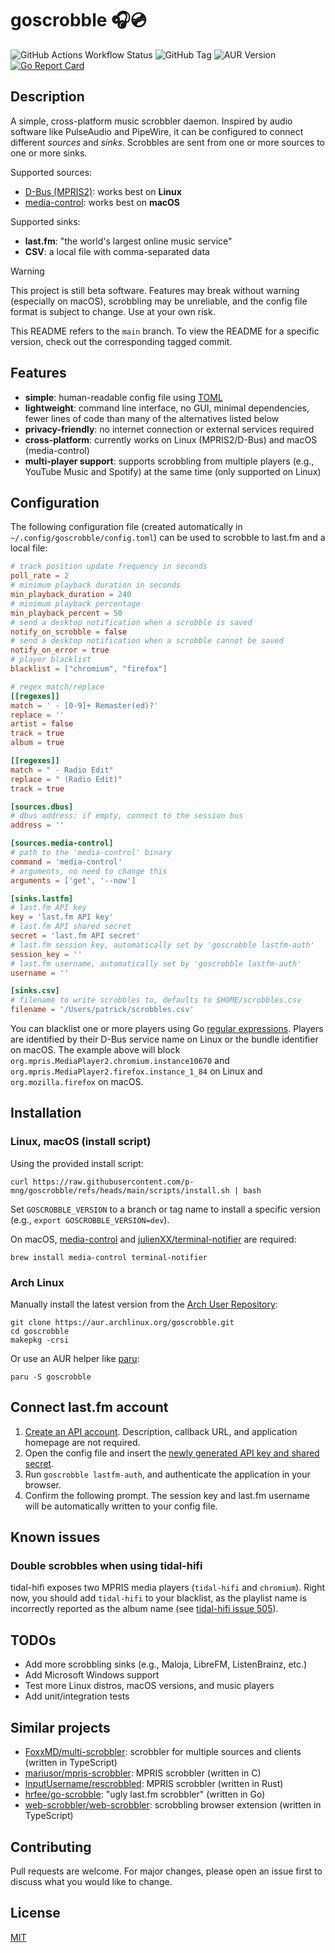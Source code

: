 # goscrobble 🎧💿

![GitHub Actions Workflow Status](https://img.shields.io/github/actions/workflow/status/p-mng/goscrobble/go.yml) ![GitHub Tag](https://img.shields.io/github/v/tag/p-mng/goscrobble) ![AUR Version](https://img.shields.io/aur/version/goscrobble) [![Go Report Card](https://goreportcard.com/badge/github.com/p-mng/goscrobble)](https://goreportcard.com/report/github.com/p-mng/goscrobble)

## Description

A simple, cross-platform music scrobbler daemon. Inspired by audio software like PulseAudio and PipeWire, it can be configured to connect different *sources* and *sinks*. Scrobbles are sent from one or more sources to one or more sinks.

Supported sources:

- [D-Bus (MPRIS2)](https://specifications.freedesktop.org/mpris-spec/latest/): works best on **Linux**
- [media-control](https://github.com/ungive/media-control): works best on **macOS**

Supported sinks:

- **last.fm**: "the world's largest online music service"
- **CSV**: a local file with comma-separated data

> [!WARNING]
> This project is still beta software. Features may break without warning (especially on macOS), scrobbling may be unreliable, and the config file format is subject to change. Use at your own risk.
>
> This README refers to the `main` branch. To view the README for a specific version, check out the corresponding tagged commit.

## Features

- **simple**: human-readable config file using [TOML](https://toml.io/en/)
- **lightweight**: command line interface, no GUI, minimal dependencies, fewer lines of code than many of the alternatives listed below
- **privacy-friendly**: no internet connection or external services required
- **cross-platform**: currently works on Linux (MPRIS2/D-Bus) and macOS (media-control)
- **multi-player support**: supports scrobbling from multiple players (e.g., YouTube Music and Spotify) at the same time (only supported on Linux)

## Configuration

The following configuration file (created automatically in `~/.config/goscrobble/config.toml`) can be used to scrobble to last.fm and a local file:

```toml
# track position update frequency in seconds
poll_rate = 2
# minimum playback duration in seconds
min_playback_duration = 240
# minimum playback percentage
min_playback_percent = 50
# send a desktop notification when a scrobble is saved
notify_on_scrobble = false
# send a desktop notification when a scrobble cannot be saved
notify_on_error = true
# player blacklist
blacklist = ["chromium", "firefox"]

# regex match/replace
[[regexes]]
match = ' - [0-9]+ Remaster(ed)?'
replace = ''
artist = false
track = true
album = true

[[regexes]]
match = " - Radio Edit"
replace = " (Radio Edit)"
track = true

[sources.dbus]
# dbus address: if empty, connect to the session bus
address = ''

[sources.media-control]
# path to the 'media-control' binary
command = 'media-control'
# arguments, no need to change this
arguments = ['get', '--now']

[sinks.lastfm]
# last.fm API key
key = 'last.fm API key'
# last.fm API shared secret
secret = 'last.fm API secret'
# last.fm session key, automatically set by 'goscrobble lastfm-auth'
session_key = ''
# last.fm username, automatically set by 'goscrobble lastfm-auth'
username = ''

[sinks.csv]
# filename to write scrobbles to, defaults to $HOME/scrobbles.csv
filename = '/Users/patrick/scrobbles.csv'
```

You can blacklist one or more players using Go [regular expressions](https://gobyexample.com/regular-expressions). Players are identified by their D-Bus service name on Linux or the bundle identifier on macOS. The example above will block `org.mpris.MediaPlayer2.chromium.instance10670` and `org.mpris.MediaPlayer2.firefox.instance_1_84` on Linux and `org.mozilla.firefox` on macOS.

## Installation

### Linux, macOS (install script)

Using the provided install script:

```shell
curl https://raw.githubusercontent.com/p-mng/goscrobble/refs/heads/main/scripts/install.sh | bash
```

Set `GOSCROBBLE_VERSION` to a branch or tag name to install a specific version (e.g., `export GOSCROBBLE_VERSION=dev`).

On macOS, [media-control](https://github.com/ungive/media-control) and [julienXX/terminal-notifier](https://github.com/julienXX/terminal-notifier) are required:

```shell
brew install media-control terminal-notifier
```

### Arch Linux

Manually install the latest version from the [Arch User Repository](https://aur.archlinux.org/):

```shell
git clone https://aur.archlinux.org/goscrobble.git
cd goscrobble
makepkg -crsi
```

Or use an AUR helper like [paru](https://github.com/Morganamilo/paru):

```shell
paru -S goscrobble
```

## Connect last.fm account

1. [Create an API account](https://www.last.fm/api/account/create). Description, callback URL, and application homepage are not required.
2. Open the config file and insert the [newly generated API key and shared secret](https://www.last.fm/api/accounts).
3. Run `goscrobble lastfm-auth`, and authenticate the application in your browser.
4. Confirm the following prompt. The session key and last.fm username will be automatically written to your config file.

## Known issues

### Double scrobbles when using tidal-hifi

tidal-hifi exposes two MPRIS media players (`tidal-hifi` and `chromium`). Right now, you should add `tidal-hifi` to your blacklist, as the playlist name is incorrectly reported as the album name (see [tidal-hifi issue 505](https://github.com/Mastermindzh/tidal-hifi/issues/505)).

## TODOs

- Add more scrobbling sinks (e.g., Maloja, LibreFM, ListenBrainz, etc.)
- Add Microsoft Windows support
- Test more Linux distros, macOS versions, and music players
- Add unit/integration tests

## Similar projects

- [FoxxMD/multi-scrobbler](https://github.com/FoxxMD/multi-scrobbler): scrobbler for multiple sources and clients (written in TypeScript)
- [mariusor/mpris-scrobbler](https://github.com/mariusor/mpris-scrobbler): MPRIS scrobbler (written in C)
- [InputUsername/rescrobbled](https://github.com/InputUsername/rescrobbled): MPRIS scrobbler (written in Rust)
- [hrfee/go-scrobble](https://github.com/hrfee/go-scrobble): "ugly last.fm scrobbler" (written in Go)
- [web-scrobbler/web-scrobbler](https://github.com/web-scrobbler/web-scrobbler): scrobbling browser extension (written in TypeScript)

## Contributing

Pull requests are welcome. For major changes, please open an issue first to discuss what you would like to change.

## License

[MIT](https://choosealicense.com/licenses/mit/)
